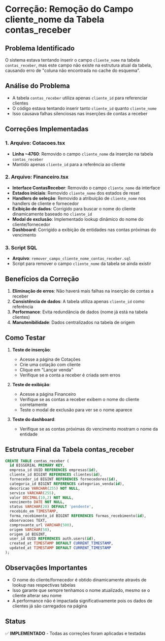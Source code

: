 # Correção: Remoção do Campo cliente_nome da Tabela contas_receber

## Problema Identificado
O sistema estava tentando inserir o campo `cliente_nome` na tabela `contas_receber`, mas este campo não existe na estrutura atual da tabela, causando erro de "coluna não encontrada no cache do esquema".

## Análise do Problema
- A tabela `contas_receber` utiliza apenas `cliente_id` para referenciar clientes
- O código estava tentando inserir tanto `cliente_id` quanto `cliente_nome`
- Isso causava falhas silenciosas nas inserções de contas a receber

## Correções Implementadas

### 1. Arquivo: Cotacoes.tsx
- **Linha ~4760**: Removido o campo `cliente_nome` da inserção na tabela `contas_receber`
- Mantido apenas `cliente_id` para a referência ao cliente

### 2. Arquivo: Financeiro.tsx
- **Interface ContasReceber**: Removido o campo `cliente_nome` da interface
- **Estados iniciais**: Removido `cliente_nome` dos estados de reset
- **Handlers de seleção**: Removido a atribuição de `cliente_nome` nos handlers de cliente e fornecedor
- **Exibição de dados**: Corrigido para buscar o nome do cliente dinamicamente baseado no `cliente_id`
- **Modal de exclusão**: Implementado lookup dinâmico do nome do cliente/fornecedor
- **Dashboard**: Corrigido a exibição de entidades nas contas próximas do vencimento

### 3. Script SQL
- **Arquivo**: `remover_campo_cliente_nome_contas_receber.sql`
- Script para remover o campo `cliente_nome` da tabela se ainda existir

## Benefícios da Correção

1. **Eliminação de erros**: Não haverá mais falhas na inserção de contas a receber
2. **Consistência de dados**: A tabela utiliza apenas `cliente_id` como referência
3. **Performance**: Evita redundância de dados (nome já está na tabela clientes)
4. **Manutenibilidade**: Dados centralizados na tabela de origem

## Como Testar

1. **Teste de inserção**:
   - Acesse a página de Cotações
   - Crie uma cotação com cliente
   - Clique em "Lançar venda"
   - Verifique se a conta a receber é criada sem erros

2. **Teste de exibição**:
   - Acesse a página Financeiro
   - Verifique se as contas a receber exibem o nome do cliente corretamente
   - Teste o modal de exclusão para ver se o nome aparece

3. **Teste do dashboard**:
   - Verifique se as contas próximas do vencimento mostram o nome da entidade

## Estrutura Final da Tabela contas_receber

```sql
CREATE TABLE contas_receber (
  id BIGSERIAL PRIMARY KEY,
  empresa_id UUID REFERENCES empresas(id),
  cliente_id BIGINT REFERENCES clientes(id),
  fornecedor_id BIGINT REFERENCES fornecedores(id),
  categoria_id BIGINT REFERENCES categorias_venda(id),
  descricao VARCHAR(255) NOT NULL,
  servico VARCHAR(255),
  valor DECIMAL(10,2) NOT NULL,
  vencimento DATE NOT NULL,
  status VARCHAR(20) DEFAULT 'pendente',
  recebido_em TIMESTAMP,
  forma_recebimento_id BIGINT REFERENCES formas_recebimento(id),
  observacoes TEXT,
  comprovante_url VARCHAR(500),
  origem VARCHAR(50),
  origem_id BIGINT,
  user_id UUID REFERENCES auth.users(id),
  created_at TIMESTAMP DEFAULT CURRENT_TIMESTAMP,
  updated_at TIMESTAMP DEFAULT CURRENT_TIMESTAMP
);
```

## Observações Importantes

- O nome do cliente/fornecedor é obtido dinamicamente através de lookup nas respectivas tabelas
- Isso garante que sempre tenhamos o nome atualizado, mesmo se o cliente alterar seu nome
- A performance não é impactada significativamente pois os dados de clientes já são carregados na página

## Status
✅ **IMPLEMENTADO** - Todas as correções foram aplicadas e testadas